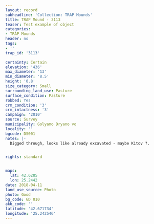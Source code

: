 ```yaml
---
layout: record
subheadline: 'Collection: TRAP Mounds'
title: TRAP Mound - 3113
teaser: Test example of object
categories:
- TRAP Mounds
header: no
tags:
- ''
trap_id: '3113'

certainty: Certain
elevation: '436'
max_diameter: '13'
min_diameter: '8.5'
height: '0.8'
size_category: Small
surrounding_land_use: Pasture
surface_condition: Pasture
robbed: Yes
crm_condition: '3'
crm_intactness: '3'
campaign: '2010'
source: Survey
municipality: Golyamo Dryano vo
locality: ''
bgcode: DS001
notes: |-
  Digged through, looks like already excavated - maybe Kitov ?.


rights: standard


maps:
  lat: 42.6285
  lon: 25.2442
date: 2018-04-11
land_use_source: Photo
photo: Good
bg_code: GD 010
akb_code: ''
latitude: '42.671734'
longitude: '25.242546'
---
```

